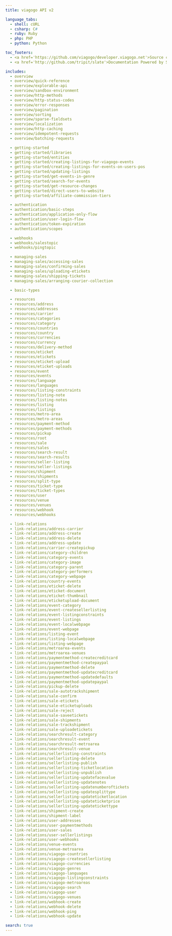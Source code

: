 ```yaml
---
title: viagogo API v2

language_tabs:
  - shell: cURL
  - csharp: C#
  - ruby: Ruby
  - php: PHP
  - python: Python

toc_footers:
  - <a href='https://github.com/viagogo/developer.viagogo.net'>Source code</a>
  - <a href='http://github.com/tripit/slate'>Documentation Powered by Slate</a>

includes:
  - overview
  - overview/quick-reference
  - overview/explorable-api
  - overview/sandbox-environment
  - overview/http-methods
  - overview/http-status-codes
  - overview/error-responses
  - overview/pagination
  - overview/sorting
  - overview/sparse-fieldsets
  - overview/localization
  - overview/http-caching
  - overview/idempotent-requests
  - overview/batching-requests

  - getting-started
  - getting-started/libraries
  - getting-started/entities
  - getting-started/creating-listings-for-viagogo-events
  - getting-started/creating-listings-for-events-on-users-pos
  - getting-started/updating-listings
  - getting-started/get-events-in-genre
  - getting-started/search-for-events
  - getting-started/get-resource-changes
  - getting-started/direct-users-to-website
  - getting-started/affiliate-commission-tiers

  - authentication
  - authentication/basic-steps
  - authentication/application-only-flow
  - authentication/user-login-flow
  - authentication/token-expiration
  - authentication/scopes

  - webhooks
  - webhooks/salestopic
  - webhooks/pingtopic

  - managing-sales
  - managing-sales/accessing-sales
  - managing-sales/confirming-sales
  - managing-sales/uploading-etickets
  - managing-sales/shipping-tickets
  - managing-sales/arranging-courier-collection

  - basic-types

  - resources
  - resources/address
  - resources/addresses
  - resources/carrier
  - resources/categories
  - resources/category
  - resources/countries
  - resources/country
  - resources/currencies
  - resources/currency
  - resources/delivery-method
  - resources/eticket
  - resources/etickets
  - resources/eticket-upload
  - resources/eticket-uploads
  - resources/event
  - resources/events
  - resources/language
  - resources/languages
  - resources/listing-constraints
  - resources/listing-note
  - resources/listing-notes
  - resources/listing
  - resources/listings
  - resources/metro-area
  - resources/metro-areas
  - resources/payment-method
  - resources/payment-methods
  - resources/pickup
  - resources/root
  - resources/sale
  - resources/sales
  - resources/search-result
  - resources/search-results
  - resources/seller-listing
  - resources/seller-listings
  - resources/shipment
  - resources/shipments
  - resources/split-type
  - resources/ticket-type
  - resources/ticket-types
  - resources/user
  - resources/venue
  - resources/venues
  - resources/webhook
  - resources/webhooks

  - link-relations
  - link-relations/address-carrier
  - link-relations/address-create
  - link-relations/address-delete
  - link-relations/address-update
  - link-relations/carrier-createpickup
  - link-relations/category-children
  - link-relations/category-events
  - link-relations/category-image
  - link-relations/category-parent
  - link-relations/category-performers
  - link-relations/category-webpage
  - link-relations/country-events
  - link-relations/eticket-delete
  - link-relations/eticket-document
  - link-relations/eticket-thumbnail
  - link-relations/eticketupload-document
  - link-relations/event-category
  - link-relations/event-createsellerlisting
  - link-relations/event-listingconstraints
  - link-relations/event-listings
  - link-relations/event-localwebpage
  - link-relations/event-webpage
  - link-relations/listing-event
  - link-relations/listing-localwebpage
  - link-relations/listing-webpage
  - link-relations/metroarea-events
  - link-relations/metroarea-venues
  - link-relations/paymentmethod-createcreditcard
  - link-relations/paymentmethod-createpaypal
  - link-relations/paymentmethod-delete
  - link-relations/paymentmethod-updatecreditcard
  - link-relations/paymentmethod-updatedefaults
  - link-relations/paymentmethod-updatepaypal
  - link-relations/pickup-delete
  - link-relations/sale-autotrackshipment
  - link-relations/sale-confirm
  - link-relations/sale-etickets
  - link-relations/sale-eticketuploads
  - link-relations/sale-reject
  - link-relations/sale-saveetickets
  - link-relations/sale-shipments
  - link-relations/sale-trackshipment
  - link-relations/sale-uploadetickets
  - link-relations/searchresult-category
  - link-relations/searchresult-event
  - link-relations/searchresult-metroarea
  - link-relations/searchresult-venue
  - link-relations/sellerlisting-constraints
  - link-relations/sellerlisting-delete
  - link-relations/sellerlisting-publish
  - link-relations/sellerlisting-ticketlocation
  - link-relations/sellerlisting-unpublish
  - link-relations/sellerlisting-updatefacevalue
  - link-relations/sellerlisting-updatenotes
  - link-relations/sellerlisting-updatenumberoftickets
  - link-relations/sellerlisting-updatesplittype
  - link-relations/sellerlisting-updateticketlocation
  - link-relations/sellerlisting-updateticketprice
  - link-relations/sellerlisting-updatetickettype
  - link-relations/shipment-create
  - link-relations/shipment-label
  - link-relations/user-addresses
  - link-relations/user-paymentmethods
  - link-relations/user-sales
  - link-relations/user-sellerlistings
  - link-relations/user-webhooks
  - link-relations/venue-events
  - link-relations/venue-metroarea
  - link-relations/viagogo-countries
  - link-relations/viagogo-createsellerlisting
  - link-relations/viagogo-currencies
  - link-relations/viagogo-genres
  - link-relations/viagogo-languages
  - link-relations/viagogo-listingconstraints
  - link-relations/viagogo-metroareas
  - link-relations/viagogo-search
  - link-relations/viagogo-user
  - link-relations/viagogo-venues
  - link-relations/webhook-create
  - link-relations/webhook-delete
  - link-relations/webhook-ping
  - link-relations/webhook-update

search: true
---
```

